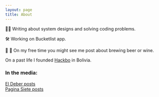 ```yaml
---
layout: page
title: About
---
```


✍🏻 Writing about system designs and solving coding problems.

🛠 Working on Bucketlist app.

🍻 🍷 On my free time you might see me post about brewing beer or wine.

On a past life I founded [Hackbo](https://clubesdecienciabolivia.com/hackbo) in Bolivia.

### In the media:

[El Deber posts](https://eldeber.com.bo/tag/gustavo%20ferrufino)\
[Pagina Siete posts](https://www.paginasiete.bo/noticias/buscar/?buscar=Gustavo+Ferrufino)
